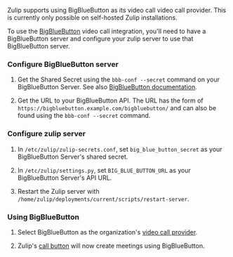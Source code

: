 Zulip supports using BigBlueButton as its video call video call
provider. This is currently only possible on self-hosted Zulip
installations.

To use the [BigBlueButton](https://bigbluebutton.org/) video call
integration, you'll need to have a BigBlueButton server and
configure your zulip server to use that BigBlueButton server.

### Configure BigBlueButton server

1. Get the Shared Secret using the `bbb-conf --secret` command on your
   BigBlueButton Server. See also
   [BigBlueButton documentation](https://docs.bigbluebutton.org/2.2/customize.html#extract-the-shared-secret).

1. Get the URL to your BigBlueButton API. The URL has the form of
   `https://bigbluebutton.example.com/bigbluebutton/` and can also be
   found using the `bbb-conf --secret` command.

### Configure zulip server

1. In `/etc/zulip/zulip-secrets.conf`, set `big_blue_button_secret`
   as your BigBlueButton Server's shared secret.

1. In `/etc/zulip/settings.py`, set `BIG_BLUE_BUTTON_URL`
   as your BigBlueButton Server's API URL.

1. Restart the Zulip server with
   `/home/zulip/deployments/current/scripts/restart-server`.

### Using BigBlueButton

1. Select BigBlueButton as the organization's [video call provider](/help/start-a-call#changing-your-organizations-video-call-provider).

1. Zulip's [call button](/help/start-a-call) will now create meetings
   using BigBlueButton.
